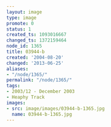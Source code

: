 ```yaml
---
layout: image
type: image
promote: 0
status: 1
created_ts: 1093016667
changed_ts: 1372159464
node_id: 1365
title: 03944-b
created: '2004-08-20'
changed: '2013-06-25'
aliases:
- "/node/1365/"
permalink: "/node/1365/"
tags:
- 2003/12 - December 2003
- Heaphy Track
images:
- src: image/images/03944-b-1365.jpg
  name: 03944-b-1365.jpg
---
```


